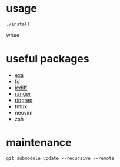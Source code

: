 usage
=====

`./install`

whee

useful packages
===============

* [exa](https://the.exa.website/)
* [fd](https://github.com/sharkdp/fd)
* [icdiff](https://github.com/jeffkaufman/icdiff)
* [ranger](https://github.com/ranger/ranger)
* [ripgrep](https://github.com/BurntSushi/ripgrep)
* tmux
* neovim
* zsh

maintenance
===========

`git submodule update --recursive --remote`